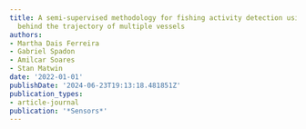 ```yaml
---
title: A semi-supervised methodology for fishing activity detection using the geometry
  behind the trajectory of multiple vessels
authors:
- Martha Dais Ferreira
- Gabriel Spadon
- Amilcar Soares
- Stan Matwin
date: '2022-01-01'
publishDate: '2024-06-23T19:13:18.481851Z'
publication_types:
- article-journal
publication: '*Sensors*'
---
```

